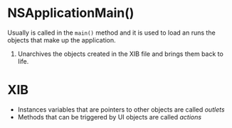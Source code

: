 # NSApplicationMain()

Usually is called in the `main()` method and it is used to load an runs the objects that make up the application.

1. Unarchives the objects created in the XIB file and brings them back to life.

# XIB

- Instances variables that are pointers to other objects are called <em>outlets</em>
- Methods that can be triggered by UI objects are called <em>actions</em>
